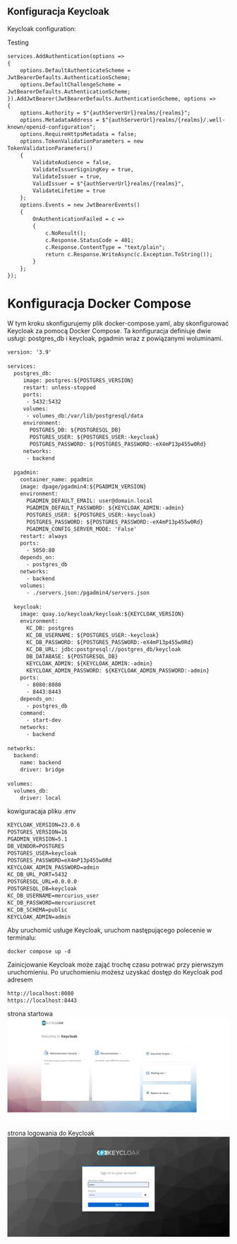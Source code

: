 
## Konfiguracja Keycloak


Keycloak configuration: 

Testing 

```
services.AddAuthentication(options =>
{
    options.DefaultAuthenticateScheme = JwtBearerDefaults.AuthenticationScheme;
    options.DefaultChallengeScheme = JwtBearerDefaults.AuthenticationScheme;
}).AddJwtBearer(JwtBearerDefaults.AuthenticationScheme, options =>
{
    options.Authority = $"{authServerUrl}realms/{realms}";
    options.MetadataAddress = $"{authServerUrl}realms/{realms}/.well-known/openid-configuration";
    options.RequireHttpsMetadata = false;
    options.TokenValidationParameters = new TokenValidationParameters()
    {
        ValidateAudience = false,
        ValidateIssuerSigningKey = true,
        ValidateIssuer = true,
        ValidIssuer = $"{authServerUrl}realms/{realms}",
        ValidateLifetime = true
    };
    options.Events = new JwtBearerEvents()
    {
        OnAuthenticationFailed = c =>
        {
            c.NoResult();
            c.Response.StatusCode = 401;
            c.Response.ContentType = "text/plain";
            return c.Response.WriteAsync(c.Exception.ToString());
        }
    };
});
```



# Konfiguracja Docker Compose

W tym kroku skonfigurujemy plik docker-compose.yaml, aby skonfigurować Keycloak za pomocą Docker Compose. Ta konfiguracja definiuje dwie usługi: postgres_db i keycloak, pgadmin wraz z powiązanymi woluminami.
```
version: '3.9'

services:
  postgres_db:
     image: postgres:${POSTGRES_VERSION}
     restart: unless-stopped
     ports:
      - 5432:5432
     volumes:
      - volumes_db:/var/lib/postgresql/data
     environment:
       POSTGRES_DB: ${POSTGRESQL_DB}
       POSTGRES_USER: ${POSTGRES_USER:-keycloak}
       POSTGRES_PASSWORD: ${POSTGRES_PASSWORD:-eX4mP13p455w0Rd}
     networks:
      - backend

  pgadmin:
    container_name: pgadmin
    image: dpage/pgadmin4:${PGADMIN_VERSION}
    environment:
      PGADMIN_DEFAULT_EMAIL: user@domain.local
      PGADMIN_DEFAULT_PASSWORD: ${KEYCLOAK_ADMIN:-admin}
      POSTGRES_USER: ${POSTGRES_USER:-keycloak}
      POSTGRES_PASSWORD: ${POSTGRES_PASSWORD:-eX4mP13p455w0Rd}
      PGADMIN_CONFIG_SERVER_MODE: 'False'
    restart: always  
    ports:
      - 5050:80
    depends_on:
      - postgres_db
    networks:
      - backend
    volumes:
      - ./servers.json:/pgadmin4/servers.json

  keycloak:
    image: quay.io/keycloak/keycloak:${KEYCLOAK_VERSION}
    environment:
      KC_DB: postgres
      KC_DB_USERNAME: ${POSTGRES_USER:-keycloak}
      KC_DB_PASSWORD: ${POSTGRES_PASSWORD:-eX4mP13p455w0Rd}
      KC_DB_URL: jdbc:postgresql://postgres_db/keycloak
      DB_DATABASE: ${POSTGRESQL_DB}
      KEYCLOAK_ADMIN: ${KEYCLOAK_ADMIN:-admin}
      KEYCLOAK_ADMIN_PASSWORD: ${KEYCLOAK_ADMIN_PASSWORD:-admin}
    ports:
      - 8080:8080
      - 8443:8443
    depends_on:
      - postgres_db
    command:
      - start-dev
    networks:
      - backend

networks:
  backend:
    name: backend
    driver: bridge 

volumes:
  volumes_db:
    driver: local 
```

kowiguracaja pliku  .env

```
KEYCLOAK_VERSION=23.0.6
POSTGRES_VERSION=16
PGADMIN_VERSION=5.1
DB_VENDOR=POSTGRES
POSTGRES_USER=keycloak
POSTGRES_PASSWORD=eX4mP13p455w0Rd
KEYCLOAK_ADMIN_PASSWORD=admin
KC_DB_URL_PORT=5432
POSTGRESQL_URL=0.0.0.0
POSTGRESQL_DB=keycloak
KC_DB_USERNAME=mercurius_user
KC_DB_PASSWORD=mercuriuscret
KC_DB_SCHEMA=public
KEYCLOAK_ADMIN=admin
```


Aby uruchomić usługe Keycloak, uruchom następującego polecenie w terminalu:

```
docker compose up -d
```

Zainicjowanie Keycloak może zająć trochę czasu potrwać  przy pierwszym uruchomieniu. Po uruchomieniu możesz uzyskać dostęp do  Keycloak pod adresem
```
http://localhost:8080
https://localhost:8443
```

strona startowa 
![keycloak_start](/images/keycloak_start.png)

strona logowania do Keycloak
![keycloak_home_login.png](/images/keycloak_home_login.png)
